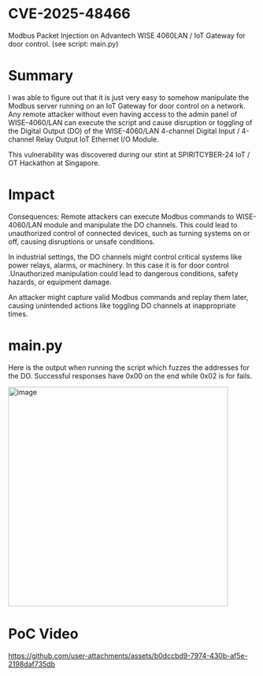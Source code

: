 # CVE-2025-48466
Modbus Packet Injection on Advantech WISE 4060LAN / IoT Gateway for door control. (see script: main.py)

# Summary
I was able to figure out that it is just very easy to somehow manipulate the Modbus server running on an IoT Gateway for door control on a network. Any remote attacker without even having access to the admin panel of WISE-4060/LAN can execute the script and cause disruption or toggling of the Digital Output (DO) of the WISE-4060/LAN 4-channel Digital Input / 4-channel Relay Output IoT Ethernet I/O Module.

This vulnerability was discovered during our stint at SPIRITCYBER-24 IoT / OT Hackathon at Singapore. 

# Impact

Consequences: Remote attackers can execute Modbus commands to WISE-4060/LAN module and manipulate the DO channels. This could lead to unauthorized control of connected devices, such as turning systems on or off, causing disruptions or unsafe conditions.

In industrial settings, the DO channels might control critical systems like power relays, alarms, or machinery. In this case it is for door control .Unauthorized manipulation could lead to dangerous conditions, safety hazards, or equipment damage.

An attacker might capture valid Modbus commands and replay them later, causing unintended actions like toggling DO channels at inappropriate times.

# main.py

Here is the output when running the script which fuzzes the addresses for the DO. Successful responses have 0x00 on the end while 0x02 is for fails.

<img width="446" alt="image" src="https://github.com/user-attachments/assets/025ec5ce-ec17-4bf6-825d-721e5324e569" />

# PoC Video
https://github.com/user-attachments/assets/b0dccbd9-7974-430b-af5e-2198daf735db





